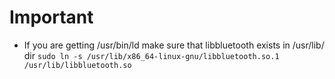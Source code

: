 # Important
- If you are getting /usr/bin/ld make sure that libbluetooth exists in /usr/lib/ dir
`sudo ln -s /usr/lib/x86_64-linux-gnu/libbluetooth.so.1 /usr/lib/libbluetooth.so`
